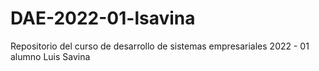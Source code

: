# DAE-2022-01-lsavina
Repositorio del curso de desarrollo de sistemas empresariales 2022 - 01 alumno Luis Savina
